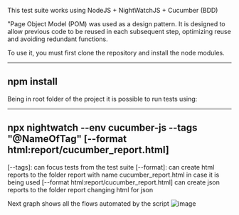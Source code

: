 This test suite works using NodeJS + NightWatchJS + Cucumber (BDD)

"Page Object Model (POM) was used as a design pattern. 
It is designed to allow previous code to be reused in each subsequent step, optimizing reuse and avoiding redundant functions. 

To use it, you must first clone the repository and install the node modules.


--------------------------------------------------------------------------------------------------------------
npm install
---------------------------------------------------------------------------------------------------------------

Being in root folder of the project it is possible to run tests using:

--------------------------------------------------------------------------------------------------------------
npx nightwatch --env cucumber-js --tags "@NameOfTag"  [--format html:report/cucumber_report.html]
--------------------------------------------------------------------------------------------------------------
[--tags]: can focus tests from the test suite
[--format]: can create html reports to the folder report with name cucumber_report.html in case it is being used [--format html:report/cucumber_report.html]
          can create json reports to the folder report changing html for json


Next graph shows all the flows automated by the script
![image](https://user-images.githubusercontent.com/60762744/211461622-2a114da7-025e-476c-9d48-bb51c91e29a5.png)
